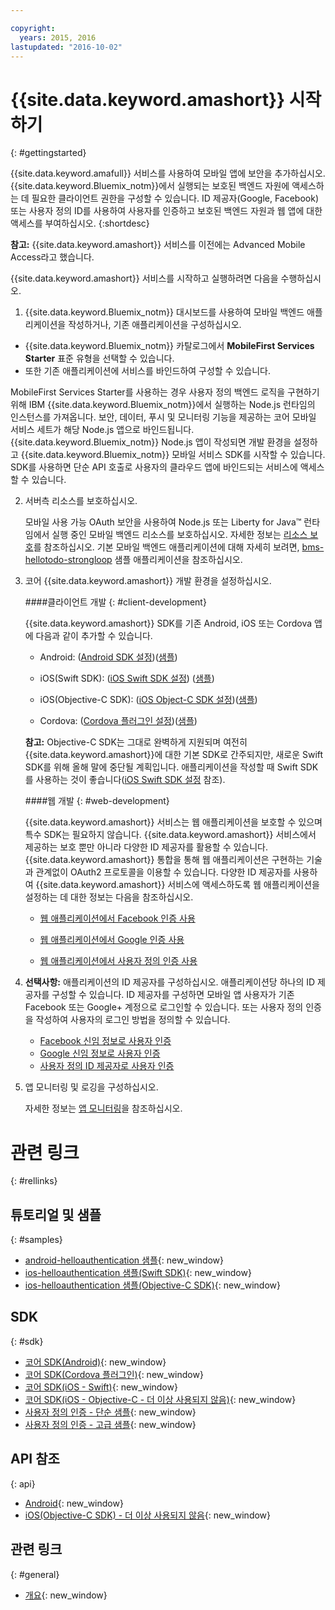 ```yaml
---

copyright:
  years: 2015, 2016
lastupdated: "2016-10-02"
---
```



# {{site.data.keyword.amashort}} 시작하기
{: #gettingstarted}


{{site.data.keyword.amafull}} 서비스를 사용하여 모바일 앱에 보안을 추가하십시오. {{site.data.keyword.Bluemix_notm}}에서 실행되는 보호된 백엔드 자원에 액세스하는 데 필요한 클라이언트 권한을 구성할 수 있습니다. ID 제공자(Google, Facebook) 또는 사용자 정의 ID를 사용하여 사용자를 인증하고 보호된 백엔드 자원과 웹 앱에 대한 액세스를 부여하십시오.
{:shortdesc}

**참고:** {{site.data.keyword.amashort}} 서비스를 이전에는 Advanced Mobile Access라고 했습니다.


{{site.data.keyword.amashort}} 서비스를 시작하고 실행하려면 다음을 수행하십시오. 

1. {{site.data.keyword.Bluemix_notm}} 대시보드를 사용하여 모바일 백엔드 애플리케이션을 작성하거나, 기존 애플리케이션을 구성하십시오. 
  - {{site.data.keyword.Bluemix_notm}} 카탈로그에서 **MobileFirst Services Starter** 표준 유형을 선택할 수 있습니다. 
  - 또한 기존 애플리케이션에 서비스를 바인드하여 구성할 수 있습니다.

   MobileFirst Services Starter를 사용하는 경우 사용자 정의 백엔드 로직을 구현하기 위해 IBM {{site.data.keyword.Bluemix_notm}}에서 실행하는 Node.js 런타임의 인스턴스를 가져옵니다. 보안, 데이터, 푸시 및 모니터링 기능을 제공하는 코어 모바일 서비스 세트가 해당 Node.js 앱으로 바인드됩니다. {{site.data.keyword.Bluemix_notm}} Node.js 앱이 작성되면 개발 환경을 설정하고 {{site.data.keyword.Bluemix_notm}} 모바일 서비스 SDK를 시작할 수 있습니다. SDK를 사용하면 단순 API 호출로 사용자의 클라우드 앱에 바인드되는 서비스에 액세스할 수 있습니다.
  
2. 서버측 리소스를 보호하십시오. 

   모바일 사용 가능 OAuth 보안을 사용하여 Node.js 또는 Liberty for Java&trade; 런타임에서 실행 중인 모바일 백엔드 리소스를 보호하십시오. 자세한 정보는 [리소스 보호](protecting-resources.html)를 참조하십시오.
기본 모바일 백엔드 애플리케이션에 대해 자세히 보려면, [bms-hellotodo-strongloop](https://github.com/ibm-bluemix-mobile-services/bms-hellotodo-strongloop) 샘플 애플리케이션을 참조하십시오. 

3. 코어 {{site.data.keyword.amashort}} 개발 환경을 설정하십시오.
   
	####클라이언트 개발
   {: #client-development}
   
	{{site.data.keyword.amashort}} SDK를 기존 Android, iOS 또는 Cordova 앱에 다음과 같이 추가할 수 있습니다.
   * Android: ([Android SDK 설정](getting-started-android.html))([샘플](https://github.com/ibm-bluemix-mobile-services/bms-samples-android-helloauthentication))
  
   * iOS(Swift SDK): ([iOS Swift SDK 설정](getting-started-ios-swift-sdk.html))
      ([샘플](https://github.com/ibm-bluemix-mobile-services/bms-samples-swift-helloauthentication))
  
   * iOS(Objective-C SDK): ([iOS Object-C SDK 설정](getting-started-ios.html))([샘플](https://github.com/ibm-bluemix-mobile-services/bms-samples-ios-helloauthentication))

   * Cordova: ([Cordova 플러그인 설정](getting-started-cordova.html))([샘플](https://github.com/ibm-bluemix-mobile-services/bms-samples-cordova-helloauthentication))
   
   **참고:** Objective-C SDK는 그대로 완벽하게 지원되며 여전히 {{site.data.keyword.amashort}}에 대한 기본 SDK로 간주되지만, 새로운 Swift SDK를 위해 올해 말에 중단될 계획입니다. 애플리케이션을 작성할 때 Swift SDK를 사용하는 것이 좋습니다([iOS Swift SDK 설정](getting-started-ios-swift-sdk.html) 참조).

	####웹 개발
   {: #web-development}

   {{site.data.keyword.amashort}} 서비스는 웹 애플리케이션을 보호할 수 있으며 특수 SDK는 필요하지 않습니다. {{site.data.keyword.amashort}} 서비스에서 제공하는 보호 뿐만 아니라 다양한 ID 제공자를 활용할 수 있습니다. {{site.data.keyword.amashort}} 통합을 통해 웹 애플리케이션은 구현하는 기술과 관계없이 OAuth2 프로토콜을 이용할 수 있습니다. 다양한 ID 제공자를 사용하여 {{site.data.keyword.amashort}} 서비스에 액세스하도록 웹 애플리케이션을 설정하는 데 대한 정보는 다음을 참조하십시오. 

    * [웹 애플리케이션에서 Facebook 인증 사용](facebook-auth-web.html)
              
    * [웹 애플리케이션에서 Google 인증 사용](google-auth-web.html)
              
    * [웹 애플리케이션에서 사용자 정의 인증 사용](custom-auth-web.html)
              
4. **선택사항:** 애플리케이션의 ID 제공자를 구성하십시오. 애플리케이션당 하나의 ID 제공자를 구성할 수 있습니다. ID 제공자를 구성하면 모바일 앱 사용자가 기존 Facebook 또는 Google+ 계정으로 로그인할 수 있습니다. 또는 사용자 정의 인증을 작성하여 사용자의 로그인 방법을 정의할 수 있습니다.
   * [Facebook 신임 정보로 사용자 인증](facebook-auth-overview.html)
   * [Google 신임 정보로 사용자 인증](google-auth-overview.html)
   * [사용자 정의 ID 제공자로 사용자 인증](custom-auth.html)

5. 앱 모니터링 및 로깅을 구성하십시오. 

    자세한 정보는 [앱 모니터링](app-monitoring.html)을 참조하십시오. 

# 관련 링크
{: #rellinks}

## 튜토리얼 및 샘플
{: #samples}
* [android-helloauthentication 샘플](https://github.com/ibm-bluemix-mobile-services/bms-samples-android-helloauthentication){: new_window}
* [ios-helloauthentication 샘플(Swift SDK)](https://github.com/ibm-bluemix-mobile-services/bms-samples-swift-helloauthentication){: new_window}
* [ios-helloauthentication 샘플(Objective-C SDK)](https://github.com/ibm-bluemix-mobile-services/bms-samples-ios-helloauthentication){: new_window}

## SDK
{: #sdk}
* [코어 SDK(Android)](https://github.com/ibm-bluemix-mobile-services/bms-clientsdk-android-core){: new_window}
* [코어 SDK(Cordova 플러그인)](https://github.com/ibm-bluemix-mobile-services/bms-clientsdk-cordova-plugin-core){: new_window}
* [코어 SDK(iOS - Swift)](https://github.com/ibm-bluemix-mobile-services/bms-clientsdk-swift-core){: new_window}
* [코어 SDK(iOS - Objective-C - 더 이상 사용되지 않음)](https://hub.jazz.net/git/bluemixmobilesdk/imf-ios-sdk/archive?revstr=master){: new_window}
* [사용자 정의 인증 - 단순 샘플](https://github.com/ibm-bluemix-mobile-services/bms-mca-custom-identity-provider-sample){: new_window}
* [사용자 정의 인증 - 고급 샘플](https://github.com/ibm-bluemix-mobile-services/bms-mca-custom-identity-provider-with-user-management){: new_window}

## API 참조
{: api}
* [Android](https://console.{DomainName}/docs/api/content/api/mobilefirst/android/core-api-doc/overview-summary.html){: new_window}
* [iOS(Objective-C SDK) - 더 이상 사용되지 않음](https://console.{DomainName}/docs/api/content/api/mobilefirst/ios/IMFCore_api-doc/html/index.html){: new_window}


## 관련 링크
{: #general}
* [개요](overview.html){: new_window}
